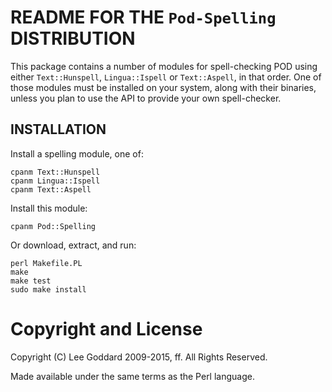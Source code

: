 # README FOR THE `Pod-Spelling` DISTRIBUTION

This package contains a number of modules for spell-checking POD
using either `Text::Hunspell`, `Lingua::Ispell` or `Text::Aspell`,
in that order. One of those modules must be installed on your system, 
along with their binaries, unless you plan to use the API to provide
your own spell-checker.

## INSTALLATION

Install a spelling module, one of:

    cpanm Text::Hunspell
    cpanm Lingua::Ispell
    cpanm Text::Aspell

Install this module:

    cpanm Pod::Spelling

Or download, extract, and run:

	perl Makefile.PL
	make
	make test
	sudo make install

# Copyright and License

Copyright (C) Lee Goddard 2009-2015, ff. All Rights Reserved.

Made available under the same terms as the Perl language.
